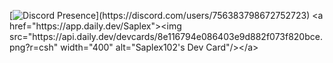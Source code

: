[![Discord Presence](https://lanyard.cnrad.dev/api/756383798672752723?light&bg=2f3136&animated=true&hideDiscrim=true&borderRadius=30px&idleMessage=Probably%20doing%20something%20else...)](https://discord.com/users/756383798672752723) <a href="https://app.daily.dev/Saplex"><img src="https://api.daily.dev/devcards/8e116794e086403e9d882f073f820bce.png?r=csh" width="400" alt="Saplex102's Dev Card"/></a>

